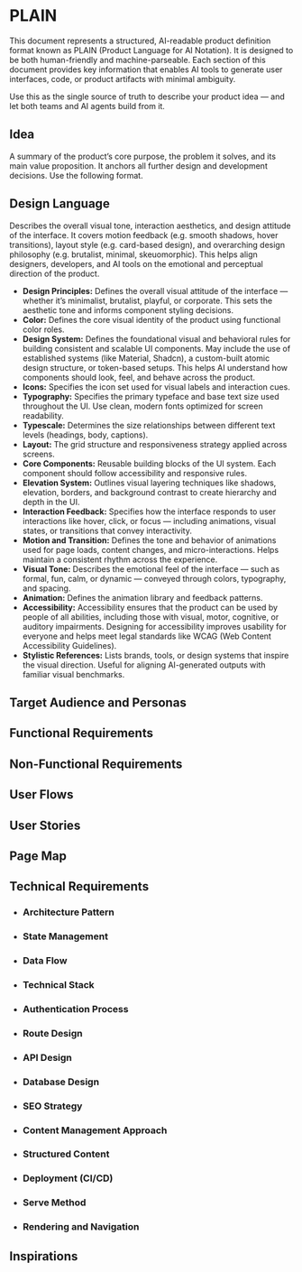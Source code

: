 # PLAIN

This document represents a structured, AI-readable product definition format known as PLAIN (Product Language for AI Notation).
It is designed to be both human-friendly and machine-parseable. Each section of this document provides key information that enables AI tools to generate user interfaces, code, or product artifacts with minimal ambiguity.

Use this as the single source of truth to describe your product idea — and let both teams and AI agents build from it.

## Idea
A summary of the product’s core purpose, the problem it solves, and its main value proposition. It anchors all further design and development decisions. Use the following format.

## Design Language
Describes the overall visual tone, interaction aesthetics, and design attitude of the interface. It covers motion feedback (e.g. smooth shadows, hover transitions), layout style (e.g. card-based design), and overarching design philosophy (e.g. brutalist, minimal, skeuomorphic). This helps align designers, developers, and AI tools on the emotional and perceptual direction of the product.
- **Design Principles:** Defines the overall visual attitude of the interface — whether it’s minimalist, brutalist, playful, or corporate. This sets the aesthetic tone and informs component styling decisions.
- **Color:** Defines the core visual identity of the product using functional color roles.
- **Design System:** Defines the foundational visual and behavioral rules for building consistent and scalable UI components. May include the use of established systems (like Material, Shadcn), a custom-built atomic design structure, or token-based setups. This helps AI understand how components should look, feel, and behave across the product.
- **Icons:** Specifies the icon set used for visual labels and interaction cues.
- **Typography:** Specifies the primary typeface and base text size used throughout the UI. Use clean, modern fonts optimized for screen readability.
- **Typescale:** Determines the size relationships between different text levels (headings, body, captions).
- **Layout:** The grid structure and responsiveness strategy applied across screens.
- **Core Components:** Reusable building blocks of the UI system. Each component should follow accessibility and responsive rules.
- **Elevation System:** Outlines visual layering techniques like shadows, elevation, borders, and background contrast to create hierarchy and depth in the UI.
- **Interaction Feedback:** Specifies how the interface responds to user interactions like hover, click, or focus — including animations, visual states, or transitions that convey interactivity.
- **Motion and Transition:** Defines the tone and behavior of animations used for page loads, content changes, and micro-interactions. Helps maintain a consistent rhythm across the experience.
- **Visual Tone:** Describes the emotional feel of the interface — such as formal, fun, calm, or dynamic — conveyed through colors, typography, and spacing.
- **Animation:** Defines the animation library and feedback patterns.
- **Accessibility:** Accessibility ensures that the product can be used by people of all abilities, including those with visual, motor, cognitive, or auditory impairments. Designing for accessibility improves usability for everyone and helps meet legal standards like WCAG (Web Content Accessibility Guidelines).
- **Stylistic References:** Lists brands, tools, or design systems that inspire the visual direction. Useful for aligning AI-generated outputs with familiar visual benchmarks.

## Target Audience and Personas

## Functional Requirements

## Non-Functional Requirements

## User Flows

## User Stories

## Page Map

## Technical Requirements

- ### Architecture Pattern
- ### State Management
- ### Data Flow
- ### Technical Stack
- ### Authentication Process
- ### Route Design
- ### API Design
- ### Database Design
- ### SEO Strategy
- ### Content Management Approach
- ### Structured Content
- ### Deployment (CI/CD)
- ### Serve Method
- ### Rendering and Navigation

## Inspirations
